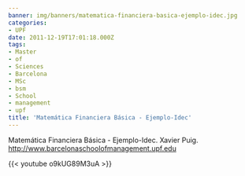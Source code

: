 ```yaml
---
banner: img/banners/matematica-financiera-basica-ejemplo-idec.jpg
categories:
- UPF
date: 2011-12-19T17:01:18.000Z
tags:
- Master
- of
- Sciences
- Barcelona
- MSc
- bsm
- School
- management
- upf
title: 'Matemática Financiera Básica - Ejemplo-Idec'
---
```


Matemática Financiera Básica - Ejemplo-Idec. Xavier Puig. http://www.barcelonaschoolofmanagement.upf.edu

{{< youtube o9kUG89M3uA >}}
